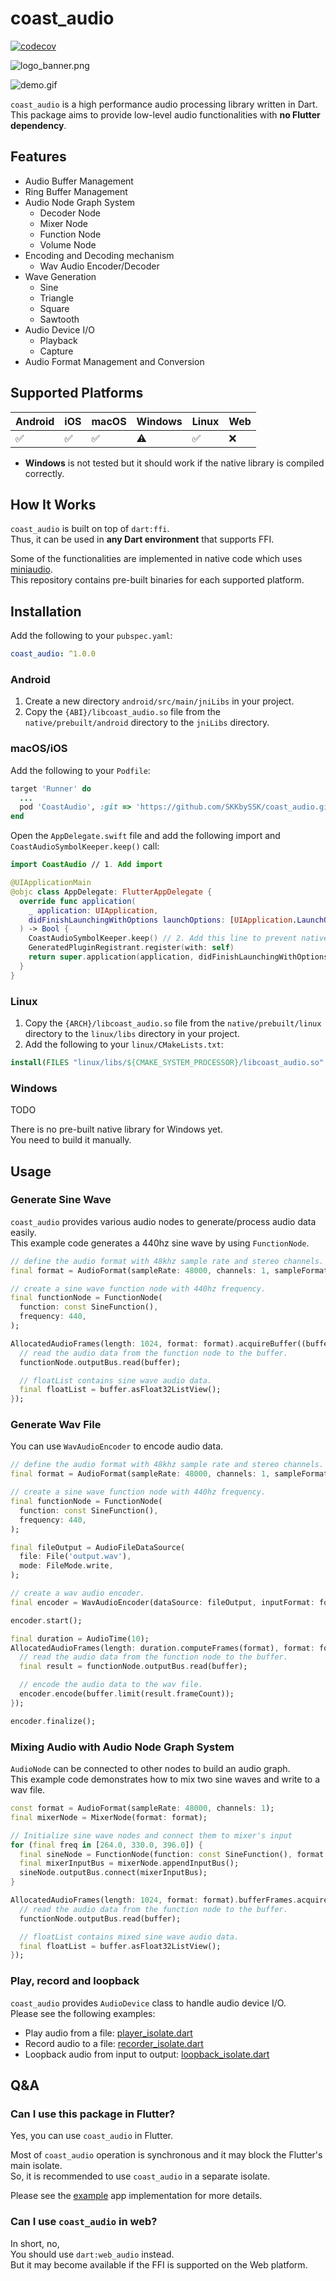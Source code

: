 # coast_audio
[![codecov](https://codecov.io/gh/SKKbySSK/coast_audio/graph/badge.svg?token=WMUCPUJEHJ)](https://codecov.io/gh/SKKbySSK/coast_audio)

![logo_banner.png](resources/logo_banner.png)

![demo.gif](resources/demo.gif)

`coast_audio` is a high performance audio processing library written in Dart.\
This package aims to provide low-level audio functionalities with **no Flutter dependency**.

## Features

- Audio Buffer Management
- Ring Buffer Management
- Audio Node Graph System
  - Decoder Node
  - Mixer Node
  - Function Node
  - Volume Node
- Encoding and Decoding mechanism
  - Wav Audio Encoder/Decoder
- Wave Generation
  - Sine
  - Triangle
  - Square
  - Sawtooth
- Audio Device I/O
  - Playback
  - Capture
- Audio Format Management and Conversion

## Supported Platforms

| Android | iOS | macOS | Windows | Linux | Web |
| ------- | --- | ----- | ------- | ----- | --- |
| ✅      | ✅  | ✅    | ⚠️      | ✅    | ❌  |

- **Windows** is not tested but it should work if the native library is compiled correctly.

## How It Works

`coast_audio` is built on top of `dart:ffi`.\
Thus, it can be used in **any Dart environment** that supports FFI.

Some of the functionalities are implemented in native code which uses [miniaudio](https://miniaud.io).\
This repository contains pre-built binaries for each supported platform.

## Installation

Add the following to your `pubspec.yaml`:

```yaml
coast_audio: ^1.0.0
```

### Android

1. Create a new directory `android/src/main/jniLibs` in your project.
2. Copy the `{ABI}/libcoast_audio.so` file from the `native/prebuilt/android` directory to the `jniLibs` directory.

### macOS/iOS

Add the following to your `Podfile`:

```ruby
target 'Runner' do
  ...
  pod 'CoastAudio', :git => 'https://github.com/SKKbySSK/coast_audio.git', :tag => '1.0.0':
end
```

Open the `AppDelegate.swift` file and add the following import and `CoastAudioSymbolKeeper.keep()` call:

```swift
import CoastAudio // 1. Add import

@UIApplicationMain
@objc class AppDelegate: FlutterAppDelegate {
  override func application(
    _ application: UIApplication,
    didFinishLaunchingWithOptions launchOptions: [UIApplication.LaunchOptionsKey: Any]?
  ) -> Bool {
    CoastAudioSymbolKeeper.keep() // 2. Add this line to prevent native symbols from being stripped (You can place this anywhere inside your iOS/macOS code)
    GeneratedPluginRegistrant.register(with: self)
    return super.application(application, didFinishLaunchingWithOptions: launchOptions)
  }
}

```

### Linux

1. Copy the `{ARCH}/libcoast_audio.so` file from the `native/prebuilt/linux` directory to the `linux/libs` directory in your project.
2. Add the following to your `linux/CMakeLists.txt`:

```cmake
install(FILES "linux/libs/${CMAKE_SYSTEM_PROCESSOR}/libcoast_audio.so" DESTINATION "${INSTALL_BUNDLE_LIB_DIR}" COMPONENT Runtime)
```

### Windows

TODO

There is no pre-built native library for Windows yet.\
You need to build it manually.

## Usage

### Generate Sine Wave

`coast_audio` provides various audio nodes to generate/process audio data easily.\
This example code generates a 440hz sine wave by using `FunctionNode`.

```dart
// define the audio format with 48khz sample rate and stereo channels.
final format = AudioFormat(sampleRate: 48000, channels: 1, sampleFormat: SampleFormat.int16);

// create a sine wave function node with 440hz frequency.
final functionNode = FunctionNode(
  function: const SineFunction(),
  frequency: 440,
);

AllocatedAudioFrames(length: 1024, format: format).acquireBuffer((buffer) {
  // read the audio data from the function node to the buffer.
  functionNode.outputBus.read(buffer);

  // floatList contains sine wave audio data.
  final floatList = buffer.asFloat32ListView();
});
```

### Generate Wav File

You can use `WavAudioEncoder` to encode audio data.

```dart
// define the audio format with 48khz sample rate and stereo channels.
final format = AudioFormat(sampleRate: 48000, channels: 1, sampleFormat: SampleFormat.int16);

// create a sine wave function node with 440hz frequency.
final functionNode = FunctionNode(
  function: const SineFunction(),
  frequency: 440,
);

final fileOutput = AudioFileDataSource(
  file: File('output.wav'),
  mode: FileMode.write,
);

// create a wav audio encoder.
final encoder = WavAudioEncoder(dataSource: fileOutput, inputFormat: format);

encoder.start();

final duration = AudioTime(10);
AllocatedAudioFrames(length: duration.computeFrames(format), format: format).acquireBuffer((buffer) {
  // read the audio data from the function node to the buffer.
  final result = functionNode.outputBus.read(buffer);

  // encode the audio data to the wav file.
  encoder.encode(buffer.limit(result.frameCount));
});

encoder.finalize();
```

### Mixing Audio with Audio Node Graph System

`AudioNode` can be connected to other nodes to build an audio graph.\
This example code demonstrates how to mix two sine waves and write to a wav file.

```dart
const format = AudioFormat(sampleRate: 48000, channels: 1);
final mixerNode = MixerNode(format: format);

// Initialize sine wave nodes and connect them to mixer's input
for (final freq in [264.0, 330.0, 396.0]) {
  final sineNode = FunctionNode(function: const SineFunction(), format: format, frequency: freq);
  final mixerInputBus = mixerNode.appendInputBus();
  sineNode.outputBus.connect(mixerInputBus);
}

AllocatedAudioFrames(length: 1024, format: format).bufferFrames.acquireBuffer((buffer) {
  // read the audio data from the function node to the buffer.
  functionNode.outputBus.read(buffer);

  // floatList contains mixed sine wave audio data.
  final floatList = buffer.asFloat32ListView();
});
```

### Play, record and loopback

`coast_audio` provides `AudioDevice` class to handle audio device I/O.\
Please see the following examples:

- Play audio from a file: [player_isolate.dart](example/lib/isolates/player_isolate.dart)
- Record audio to a file: [recorder_isolate.dart](example/lib/isolates/recorder_isolate.dart)
- Loopback audio from input to output: [loopback_isolate.dart](example/lib/isolates/loopback_isolate.dart)

## Q&A

### Can I use this package in Flutter?

Yes, you can use `coast_audio` in Flutter.

Most of `coast_audio` operation is synchronous and it may block the Flutter's main isolate.\
So, it is recommended to use `coast_audio` in a separate isolate.

Please see the [example](example) app implementation for more details.

### Can I use `coast_audio` in web?

In short, no,\
You should use `dart:web_audio` instead.\
But it may become available if the FFI is supported on the Web platform.
